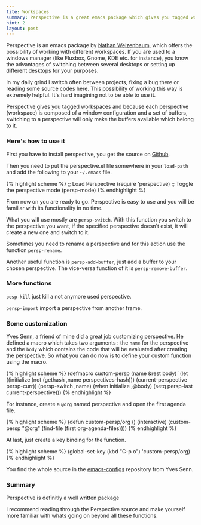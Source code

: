 ```yaml
---
tite: Workspaces
summary: Perspective is a great emacs package which gives you tagged workspaces and offers the possibility to working in a separated set of buffers.
hint: 2
layout: post
---
```

Perspective is an emacs package by [Nathan Weizenbaum](http://nex-3.com/), which offers the
possibility of working with different workspaces. If you are used to a
windows manager (like Fluxbox, Gnome, KDE etc. for instance), you
know the advantages of switching between several desktops or setting up
different desktops for your purposes.

In my daily grind I switch often between projects, fixing a bug
there or reading some source codes here. This possibility of working this way is extremely helpful.
It's hard imagining not to be able to use it.

Perspective gives you tagged workspaces and because each perspective
(workspace) is composed of a window configuration and a set of
buffers, switching to a perspective will only make the buffers
available which belong to it.

### Here's how to use it

First you have to install perspective, you get the source on
[Github](http://github.com/nex3/perspective-el).

Then you need to put the perspective.el file somewhere in your `load-path`
and add the following to your `~/.emacs` file.

{% highlight scheme %}
;; Load Perspective
(require 'perspective)
;; Toggle the perspective mode
(persp-mode)
{% endhighlight %}

From now on you are ready to go. Perspective is easy to use and you
will be familiar with its functionality in no time.

What you will use mostly are `persp-switch`. With this function you
switch to the perspective you want, if the specified perspective
doesn't exist, it will create a new one and switch to it.

Sometimes you need to rename a perspective and for this action use the function
 `persp-rename`.

Another useful function is `persp-add-buffer`, just
add a buffer to your chosen perspective. The vice-versa function of
it is `persp-remove-buffer`.

### More functions

`pesp-kill` just kill a not anymore used perspective.

`persp-import` import a perspective from another frame.

### Some customization

Yves Senn, a friend of mine did a great job customizing
perspective. He defined a macro which takes two arguments : the `name` for the
perspective and the `body` which contains the code that will be evaluated after creating
the perspective. So what you can do now is to define your custom
function using the macro.

{% highlight scheme %}
(defmacro custom-persp (name &rest body)
       `(let ((initialize (not (gethash ,name perspectives-hash)))
              (current-perspective persp-curr))
          (persp-switch ,name)
          (when initialize ,@body)
          (setq persp-last current-perspective)))
{% endhighlight %}

For instance, create a `@org`
named perspective and open the first agenda file.

{% highlight scheme %}
(defun custom-persp/org ()
  (interactive)
  (custom-persp "@org"
  (find-file (first org-agenda-files))))
{% endhighlight %}

At last, just create a key binding for the function.

{% highlight scheme %}
(global-set-key (kbd "C-p o") 'custom-persp/org)
{% endhighlight %}

You find the whole source in the [emacs-configs](https://github.com/senny/emacs-configs/blob/master/private/extensions/perspectives.el) repository from Yves Senn.

### Summary

Perspective is definitly a well written package

I recommend reading through the Perspective source and make yourself
more familiar with whats going on beyond all these functions.
